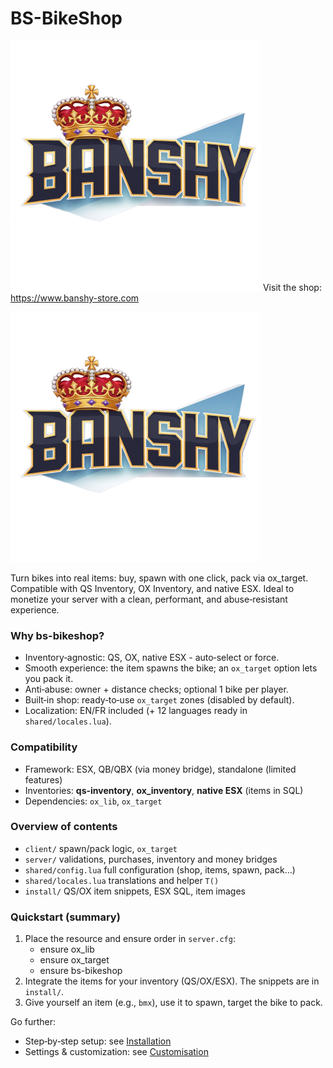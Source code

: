 # BS-BikeShop

[![Banshy Store](../assets/banshy400.webp)](https://www.banshy-store.com)
Visit the shop: https://www.banshy-store.com

![Banshy Store](../assets/banshy400.webp)

Turn bikes into real items: buy, spawn with one click, pack via ox_target. Compatible with QS Inventory, OX Inventory, and native ESX. Ideal to monetize your server with a clean, performant, and abuse‑resistant experience.

### Why bs-bikeshop?
- Inventory‑agnostic: QS, OX, native ESX - auto‑select or force.
- Smooth experience: the item spawns the bike; an `ox_target` option lets you pack it.
- Anti‑abuse: owner + distance checks; optional 1 bike per player.
- Built‑in shop: ready‑to‑use `ox_target` zones (disabled by default).
- Localization: EN/FR included (+ 12 languages ready in `shared/locales.lua`).

### Compatibility
- Framework: ESX, QB/QBX (via money bridge), standalone (limited features)
- Inventories: **qs-inventory**, **ox_inventory**, **native ESX** (items in SQL)
- Dependencies: `ox_lib`, `ox_target`

### Overview of contents
- `client/` spawn/pack logic, `ox_target`
- `server/` validations, purchases, inventory and money bridges
- `shared/config.lua` full configuration (shop, items, spawn, pack…)
- `shared/locales.lua` translations and helper `T()`
- `install/` QS/OX item snippets, ESX SQL, item images

### Quickstart (summary)
1) Place the resource and ensure order in `server.cfg`:
   - ensure ox_lib
   - ensure ox_target
   - ensure bs-bikeshop
2) Integrate the items for your inventory (QS/OX/ESX). The snippets are in `install/`.
3) Give yourself an item (e.g., `bmx`), use it to spawn, target the bike to pack.

Go further:
- Step‑by‑step setup: see [Installation](installation.md)
- Settings & customization: see [Customisation](customisation.md)


